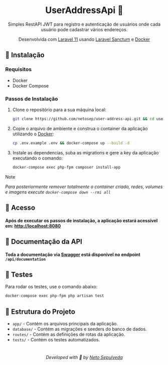 <h1 align="center">
  UserAddressApi 👤
</h1>

<div align="center">
  <p>Simples RestAPI JWT para registro e autenticação de usuários onde cada usuário pode cadastrar vários endereços.</p>
  <p>Desenvolvida com <a href="https://laravel.com">Laravel 11</a> usando <a href="https://laravel.com/docs/11.x/sanctum">Laravel Sanctum</a> e <a href="https://www.docker.com/">Docker</a></p>
</div>

## :nazar_amulet: Instalação

### Requisitos

- Docker
- Docker Compose

### Passos de Instalação

1. Clone o repositório para a sua máquina local:

    ```bash
    git clone https://github.com/netosep/user-address-api.git && cd user-address-api
    ```

2. Copie o arquivo de ambiente e construa o container da aplicação utilizando o [Docker](https://www.docker.com/):

    ```bash
    cp .env.example .env && docker-compose up --build -d
    ```

3. Instale as dependencias, suba as migrations e gere a key da aplicação executando o comando:

    ```bash
    docker-compose exec php-fpm composer install-app
    ```
> [!NOTE]
> _Para posteriormente remover totalmente o container criado, redes, volumes e imagens execute `docker-compose down --rmi all`_

## :dizzy: Acesso

#### Após de executar os passos de instalação, a aplicação estará acessível em: [http://localhost:8080](http://localhost:8080)

## :book: Documentação da API

#### Toda a documentação via [Swagger](https://swagger.io/) está disponivel no endpoint `/api/documentation`

## :dart: Testes

Para rodar os testes, use o comando abaixo:

```bash
docker-compose exec php-fpm php artisan test
```

## :file_folder: Estrutura do Projeto
- `app/` - Contém os arquivos principais da aplicação.
- `database/` - Contém as migrações e seeders do banco de dados.
- `routes/` - Contém as definições de rotas da aplicação.
- `tests/` - Contém os testes automatizados.

#

<p align="center">
  <i>Developed with 🖤 by <a href="https://github.com/netosep">Neto Sepulveda</a></i>
</p>
